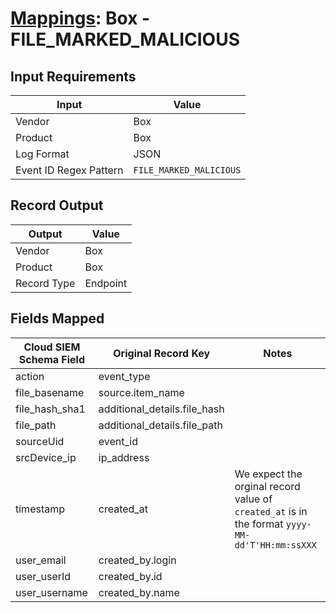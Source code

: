 # [Mappings](README.md): Box - FILE_MARKED_MALICIOUS

## Input Requirements

|Input|Value|
|-----|-----|
|Vendor|Box|
|Product|Box|
|Log Format|JSON|
|Event ID Regex Pattern|`FILE_MARKED_MALICIOUS`|

## Record Output

|Output|Value|
|------|-----|
|Vendor|Box|
|Product|Box|
|Record Type|Endpoint|

## Fields Mapped

|Cloud SIEM Schema Field|Original Record Key|Notes|
|-----------------------|-------------------|-----|
|action|event_type||
|file_basename|source.item_name||
|file_hash_sha1|additional_details.file_hash||
|file_path|additional_details.file_path||
|sourceUid|event_id||
|srcDevice_ip|ip_address||
|timestamp|created_at|We expect the orginal record value of `created_at` is in the format `yyyy-MM-dd'T'HH:mm:ssXXX`|
|user_email|created_by.login||
|user_userId|created_by.id||
|user_username|created_by.name||

